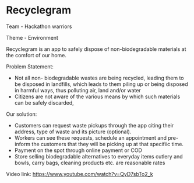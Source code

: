 # Recyclegram

Team - Hackathon warriors

Theme - Environment



Recyclegram is an app to safely dispose of non-biodegradable materials at the comfort of our home.

Problem Statement:
* Not all non- biodegradable wastes are being recycled, leading them to be disposed in landfills, which leads to them piling up or being disposed in harmful ways, thus polluting air, land and/or water
* Citizens are not aware of the various means by which such materials can be safely discarded,

Our solution: 
* Customers can request waste pickups through the app citing their address, type of waste and its picture (optional). 
* Workers can see these requests, schedule an appointment and pre-inform the customers that they will be picking up at that specifiic time.
* Payment on the spot through online payment or COD
* Store selling biodegradable alternatives to everyday items cutlery and bowls, carry bags, cleaning products etc. are reasonable rates



Video link: https://www.youtube.com/watch?v=QyD7sbTo2_k
